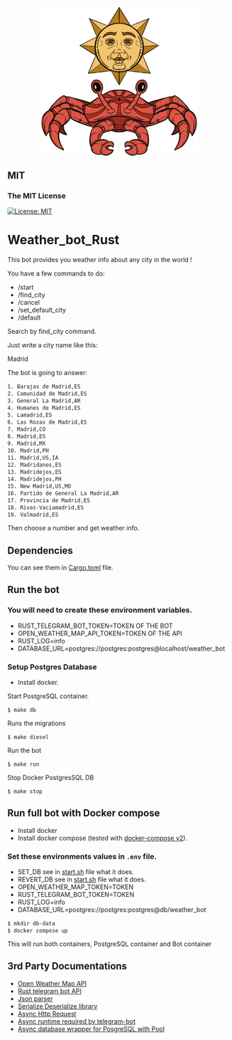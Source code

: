 <p align="center"><img src="logo.png" alt="logo" width="350px"></p>

## MIT
### The MIT License
[![License: MIT](https://img.shields.io/badge/License-MIT-yellow.svg)](https://opensource.org/licenses/MIT)



# Weather_bot_Rust

This bot provides you weather info about any city in the world !

You have a few commands to do:

- /start
- /find_city
- /cancel
- /set_default_city
- /default

Search by find_city command.

Just write a city name like this:

Madrid

The bot is going to answer:

```
1. Barajas de Madrid,ES
2. Comunidad de Madrid,ES
3. General La Madrid,AR
4. Humanes de Madrid,ES
5. Lamadrid,ES
6. Las Rozas de Madrid,ES
7. Madrid,CO
8. Madrid,ES
9. Madrid,MX
10. Madrid,PH
11. Madrid,US,IA
12. Madridanos,ES
13. Madridejos,ES
14. Madridejos,PH
15. New Madrid,US,MO
16. Partido de General La Madrid,AR
17. Provincia de Madrid,ES
18. Rivas-Vaciamadrid,ES
19. Valmadrid,ES
```
Then choose a number and get weather info.


## Dependencies

You can see them in [Cargo.toml](https://github.com/pxp9/weather_bot_rust/blob/master/Cargo.toml) file.


## Run the bot


### You will need to create these environment variables.

- RUST_TELEGRAM_BOT_TOKEN=TOKEN OF THE BOT
- OPEN_WEATHER_MAP_API_TOKEN=TOKEN OF THE API
- RUST_LOG=info
- DATABASE_URL=postgres://postgres:postgres@localhost/weather_bot

### Setup Postgres Database

- Install docker.

Start PostgreSQL container.
```
$ make db
```
Runs the migrations

```
$ make diesel
```

Run the bot

```
$ make run
```

Stop Docker PostgresSQL DB

```
$ make stop
```

## Run full bot with Docker compose 

- Install docker
- Install docker compose (tested with [docker-compose v2](https://docs.docker.com/compose/#compose-v2-and-the-new-docker-compose-command)).

### Set these environments values in `.env` file.

- SET_DB see in [start.sh](https://github.com/pxp9/weather_bot_rust/blob/master/docker/start.sh) file what it does.
- REVERT_DB see in [start.sh](https://github.com/pxp9/weather_bot_rust/blob/master/docker/start.sh) file what it does.
- OPEN_WEATHER_MAP_TOKEN=TOKEN
- RUST_TELEGRAM_BOT_TOKEN=TOKEN
- RUST_LOG=info
- DATABASE_URL=postgres://postgres:postgres@db/weather_bot

```
$ mkdir db-data
$ docker compose up
```

This will run both containers, PostgreSQL container and Bot container
## 3rd Party Documentations

- [Open Weather Map API](https://openweathermap.org/current)
- [Rust telegram bot API](https://docs.rs/frankenstein/)
- [Json parser](https://docs.rs/serde_json/latest/serde_json/)
- [Serialize Deserialize library](https://docs.rs/serde/latest/serde/)
- [Async Http Request](https://docs.rs/reqwest/latest/reqwest/)
- [Async runtime required by telegram-bot](https://docs.rs/tokio/latest/tokio/)
- [Async database wrapper for PosgreSQL with Pool](https://docs.rs/bb8-postgres/0.7.0/bb8_postgres/)
<!---
## Future functions

The bot will send a daily message of weather info if user activate the option
-->

